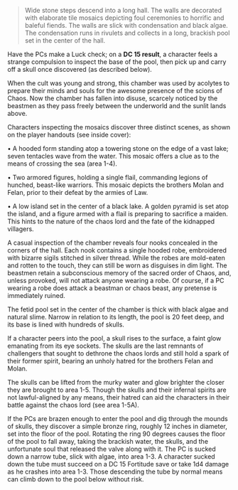 > Wide stone steps descend into a long hall. The walls are decorated with elaborate tile mosaics depicting foul ceremonies to horrific and baleful fiends. The walls are slick with condensation and black algae. The condensation runs in rivulets and collects in a long, brackish pool set in the center of the hall.

Have the PCs make a Luck check; on a **DC 15 result**, a character feels a strange compulsion to inspect the base of the pool, then pick up and carry off a skull once discovered (as described below).

When the cult was young and strong, this chamber was used by acolytes to prepare their minds and souls for the awesome presence of the scions of Chaos. Now the chamber has fallen into disuse, scarcely noticed by the beastmen as they pass freely between the underworld and the sunlit lands above.

Characters inspecting the mosaics discover three distinct scenes, as shown on the player handouts (see inside cover):

• A hooded form standing atop a towering stone on the edge of a vast lake; seven tentacles wave from the water. This mosaic offers a clue as to the means of crossing the sea (area 1-4).

• Two armored figures, holding a single flail, commanding legions of hunched, beast-like warriors. This mosaic depicts the brothers Molan and Felan, prior to their defeat by the armies of Law.

• A low island set in the center of a black lake. A golden pyramid is set atop the island, and a figure armed with a flail is preparing to sacrifice a maiden. This hints to the nature of the chaos lord and the fate of the kidnapped villagers.

A casual inspection of the chamber reveals four nooks concealed in the corners of the hall. Each nook contains a single hooded robe, embroidered with bizarre sigils stitched in silver thread. While the robes are mold-eaten and rotten to the touch, they can still be worn as disguises in dim light. The beastmen retain a subconscious memory of the sacred order of Chaos, and, unless provoked, will not attack anyone wearing a robe. Of course, if a PC wearing a robe does attack a beastman or chaos beast, any pretense is immediately ruined.

The fetid pool set in the center of the chamber is thick with black algae and natural slime. Narrow in relation to its length, the pool is 20 feet deep, and its base is lined with hundreds of skulls.

If a character peers into the pool, a skull rises to the surface, a faint glow emanating from its eye sockets. The skulls are the last remnants of challengers that sought to dethrone the chaos lords and still hold a spark of their former spirit, bearing an unholy hatred for the brothers Felan and Molan.

The skulls can be lifted from the murky water and glow brighter the closer they are brought to area 1-5. Though the skulls and their infernal spirits are not lawful-aligned by any means, their hatred can aid the characters in their battle against the chaos lord (see area 1-5A).

If the PCs are brazen enough to enter the pool and dig through the mounds of skulls, they discover a simple bronze ring, roughly 12 inches in diameter, set into the floor of the pool. Rotating the ring 90 degrees causes the floor of the pool to fall away, taking the brackish water, the skulls, and the unfortunate soul that released the valve along with it. The PC is sucked down a narrow tube, slick with algae, into area 1-3. A character sucked down the tube must succeed on a DC 15 Fortitude save or take 1d4 damage as he crashes into area 1-3. Those descending the tube by normal means can climb down to the pool below without risk.